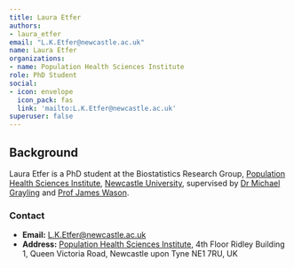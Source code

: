 ```yaml
---
title: Laura Etfer
authors:
- laura_etfer
email: "L.K.Etfer@newcastle.ac.uk"
name: Laura Etfer
organizations:
- name: Population Health Sciences Institute
role: PhD Student
social:
- icon: envelope
  icon_pack: fas
  link: 'mailto:L.K.Etfer@newcastle.ac.uk'
superuser: false
---
```


## Background

Laura Etfer is a PhD student at the Biostatistics Research Group, [Population Health Sciences Institute](https://www.ncl.ac.uk/medical-sciences/research/institutes/health-sciences/), [Newcastle University](https://www.ncl.ac.uk/), supervised by [Dr Michael Grayling](/staff/michael_grayling/) and [Prof James Wason](/staff/james_wason/).

### Contact

- __Email:__ [L.K.Etfer@newcastle.ac.uk](mailto:L.K.Etfer@newcastle.ac.uk)
- __Address:__ [Population Health Sciences Institute](https://www.ncl.ac.uk/medical-sciences/research/institutes/health-sciences/), 4th Floor Ridley Building 1, Queen Victoria Road, Newcastle upon Tyne NE1 7RU, UK
